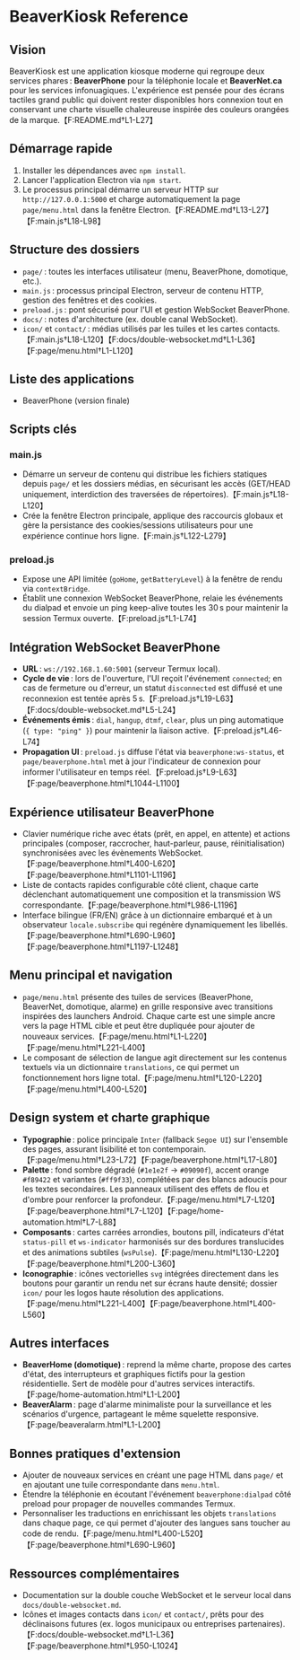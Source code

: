# BeaverKiosk Reference

## Vision
BeaverKiosk est une application kiosque moderne qui regroupe deux services phares : **BeaverPhone** pour la téléphonie locale et **BeaverNet.ca** pour les services infonuagiques. L'expérience est pensée pour des écrans tactiles grand public qui doivent rester disponibles hors connexion tout en conservant une charte visuelle chaleureuse inspirée des couleurs orangées de la marque.【F:README.md†L1-L27】

## Démarrage rapide
1. Installer les dépendances avec `npm install`.
2. Lancer l'application Electron via `npm start`.
3. Le processus principal démarre un serveur HTTP sur `http://127.0.0.1:5000` et charge automatiquement la page `page/menu.html` dans la fenêtre Electron.【F:README.md†L13-L27】【F:main.js†L18-L98】

## Structure des dossiers
- `page/` : toutes les interfaces utilisateur (menu, BeaverPhone, domotique, etc.).
- `main.js` : processus principal Electron, serveur de contenu HTTP, gestion des fenêtres et des cookies.
- `preload.js` : pont sécurisé pour l'UI et gestion WebSocket BeaverPhone.
- `docs/` : notes d'architecture (ex. double canal WebSocket).
- `icon/` et `contact/` : médias utilisés par les tuiles et les cartes contacts.【F:main.js†L18-L120】【F:docs/double-websocket.md†L1-L36】【F:page/menu.html†L1-L120】

## Liste des applications
- BeaverPhone (version finale)

## Scripts clés
### main.js
- Démarre un serveur de contenu qui distribue les fichiers statiques depuis `page/` et les dossiers médias, en sécurisant les accès (GET/HEAD uniquement, interdiction des traversées de répertoires).【F:main.js†L18-L120】
- Crée la fenêtre Electron principale, applique des raccourcis globaux et gère la persistance des cookies/sessions utilisateurs pour une expérience continue hors ligne.【F:main.js†L122-L279】

### preload.js
- Expose une API limitée (`goHome`, `getBatteryLevel`) à la fenêtre de rendu via `contextBridge`.
- Établit une connexion WebSocket BeaverPhone, relaie les événements du dialpad et envoie un ping keep-alive toutes les 30 s pour maintenir la session Termux ouverte.【F:preload.js†L1-L74】

## Intégration WebSocket BeaverPhone
- **URL** : `ws://192.168.1.60:5001` (serveur Termux local).
- **Cycle de vie** : lors de l'ouverture, l'UI reçoit l'événement `connected`; en cas de fermeture ou d'erreur, un statut `disconnected` est diffusé et une reconnexion est tentée après 5 s.【F:preload.js†L19-L63】【F:docs/double-websocket.md†L5-L24】
- **Événements émis** : `dial`, `hangup`, `dtmf`, `clear`, plus un ping automatique (`{ type: "ping" }`) pour maintenir la liaison active.【F:preload.js†L46-L74】
- **Propagation UI** : `preload.js` diffuse l'état via `beaverphone:ws-status`, et `page/beaverphone.html` met à jour l'indicateur de connexion pour informer l'utilisateur en temps réel.【F:preload.js†L9-L63】【F:page/beaverphone.html†L1044-L1100】

## Expérience utilisateur BeaverPhone
- Clavier numérique riche avec états (prêt, en appel, en attente) et actions principales (composer, raccrocher, haut-parleur, pause, réinitialisation) synchronisées avec les évènements WebSocket.【F:page/beaverphone.html†L400-L620】【F:page/beaverphone.html†L1101-L1196】
- Liste de contacts rapides configurable côté client, chaque carte déclenchant automatiquement une composition et la transmission WS correspondante.【F:page/beaverphone.html†L986-L1196】
- Interface bilingue (FR/EN) grâce à un dictionnaire embarqué et à un observateur `locale.subscribe` qui regénère dynamiquement les libellés.【F:page/beaverphone.html†L690-L960】【F:page/beaverphone.html†L1197-L1248】

## Menu principal et navigation
- `page/menu.html` présente des tuiles de services (BeaverPhone, BeaverNet, domotique, alarme) en grille responsive avec transitions inspirées des launchers Android. Chaque carte est une simple ancre vers la page HTML cible et peut être dupliquée pour ajouter de nouveaux services.【F:page/menu.html†L1-L220】【F:page/menu.html†L221-L400】
- Le composant de sélection de langue agit directement sur les contenus textuels via un dictionnaire `translations`, ce qui permet un fonctionnement hors ligne total.【F:page/menu.html†L120-L220】【F:page/menu.html†L400-L520】

## Design system et charte graphique
- **Typographie** : police principale `Inter` (fallback `Segoe UI`) sur l'ensemble des pages, assurant lisibilité et ton contemporain.【F:page/menu.html†L23-L72】【F:page/beaverphone.html†L17-L80】
- **Palette** : fond sombre dégradé (`#1e1e2f` → `#09090f`), accent orange `#f89422` et variantes (`#ff9f33`), complétées par des blancs adoucis pour les textes secondaires. Les panneaux utilisent des effets de flou et d'ombre pour renforcer la profondeur.【F:page/menu.html†L7-L120】【F:page/beaverphone.html†L7-L120】【F:page/home-automation.html†L7-L88】
- **Composants** : cartes carrées arrondies, boutons pill, indicateurs d'état `status-pill` et `ws-indicator` harmonisés sur des bordures translucides et des animations subtiles (`wsPulse`).【F:page/menu.html†L130-L220】【F:page/beaverphone.html†L200-L360】
- **Iconographie** : icônes vectorielles `svg` intégrées directement dans les boutons pour garantir un rendu net sur écrans haute densité; dossier `icon/` pour les logos haute résolution des applications.【F:page/menu.html†L221-L400】【F:page/beaverphone.html†L400-L560】

## Autres interfaces
- **BeaverHome (domotique)** : reprend la même charte, propose des cartes d'état, des interrupteurs et graphiques fictifs pour la gestion résidentielle. Sert de modèle pour d'autres services interactifs.【F:page/home-automation.html†L1-L200】
- **BeaverAlarm** : page d'alarme minimaliste pour la surveillance et les scénarios d'urgence, partageant le même squelette responsive.【F:page/beaveralarm.html†L1-L200】

## Bonnes pratiques d'extension
- Ajouter de nouveaux services en créant une page HTML dans `page/` et en ajoutant une tuile correspondante dans `menu.html`.
- Étendre la téléphonie en écoutant l'événement `beaverphone:dialpad` côté preload pour propager de nouvelles commandes Termux.
- Personnaliser les traductions en enrichissant les objets `translations` dans chaque page, ce qui permet d'ajouter des langues sans toucher au code de rendu.【F:page/menu.html†L400-L520】【F:page/beaverphone.html†L690-L960】

## Ressources complémentaires
- Documentation sur la double couche WebSocket et le serveur local dans `docs/double-websocket.md`.
- Icônes et images contacts dans `icon/` et `contact/`, prêts pour des déclinaisons futures (ex. logos municipaux ou entreprises partenaires).【F:docs/double-websocket.md†L1-L36】【F:page/beaverphone.html†L950-L1024】


